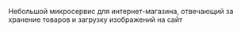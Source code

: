 Небольшой микросервис для интернет-магазина, отвечающий за хранение товаров и загрузку изображений на сайт
